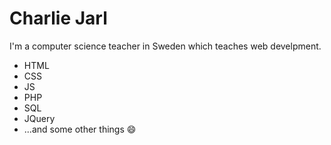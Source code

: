 # Charlie Jarl
I'm a computer science teacher in Sweden which teaches web develpment.
- HTML
- CSS
- JS
- PHP
- SQL
- JQuery
- ...and some other things 😄
